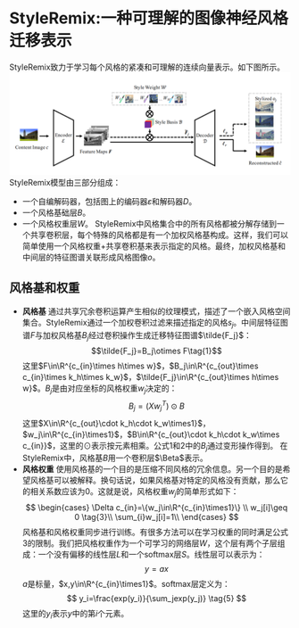 <!-- @import "../../my-style.less" -->
# StyleRemix:一种可理解的图像神经风格迁移表示

StyleRemix致力于学习每个风格的紧凑和可理解的连续向量表示。如下图所示。
![style remix](../../img/StyleRemix.png)
StyleRemix模型由三部分组成：
- 一个自编解码器，包括图上的编码器$\varepsilon$和解码器$D$。
- 一个风格基础层$B$。
- 一个风格权重层$W$。
StyleRemix中风格集合中的所有风格都被分解存储到一个共享卷积层，每个特殊的风格都是有一个加权风格基构成。这样，我们可以简单使用一个风格权重+共享卷积基来表示指定的风格。最终，加权风格基和中间层的特征图谱关联形成风格图像$o$。

## 风格基和权重

- **风格基**
通过共享冗余卷积运算产生相似的纹理模式，描述了一个嵌入风格空间集合。StyleRemix通过一个加权卷积过滤来描述指定的风格$s_j$。中间层特征图谱$F$与加权风格基$B_j$经过卷积操作生成迁移特征图谱$\tilde{F_j}$：
$$\tilde{F_j}=B_j\otimes F\tag{1}$$
这里$F\in\R^{c_{in}\times h\times w}$，$B_j\in\R^{c_{out}\times c_{in}\times k_h\times k_w}$，$\tilde{F_j}\in\R^{c_{out}\times h\times w}$。$B_j$是由对应坐标的风格权重$w_j$决定的：
$$B_j=(Xw^T_j)\odot B\tag{2}$$
这里$X\in\R^{c_{out}\cdot k_h\cdot k_w\times1}$，$w_j\in\R^{c_{in}\times1}$，$B\in\R^{c_{out}\cdot k_h\cdot k_w\times c_{in}}$，这里的$\odot$表示按元素相乘。公式1和2中的$B_j$通过变形操作得到。
在StyleRemix中，风格基$B$用一个卷积层$\Beta$表示。
- **风格权重**
使用风格基的一个目的是压缩不同风格的冗余信息。另一个目的是希望风格基可以被解释。换句话说，如果风格基对特定的风格没有贡献，那么它的相关系数应该为0。这就是说，风格权重$w_j$的简单形式如下：
$$
\begin{cases}
    \Delta c_{in}=\{w_j\in\R^{c_{in}\times1}\} \\
     w_j[i]\geq 0 \tag{3}\\
     \sum_{i}w_j[i]=1\\
     \end{cases}
$$
风格基和风格权重同步进行训练。有很多方法可以在学习权重的同时满足公式3的限制。我们把风格权重作为一个可学习的网络层$W$，这个层有两个子层组成：一个没有偏移的线性层$L$和一个softmax层$S$。线性层可以表示为：
$$
y=ax \tag{4}
$$
$a$是标量，$x,y\in\R^{c_{in}\times1}$。softmax层定义为：
$$
y_i=\frac{exp(y_i)}{\sum_jexp(y_j)} \tag{5}
$$
这里的$y_i$表示$y$中的第$i$个元素。